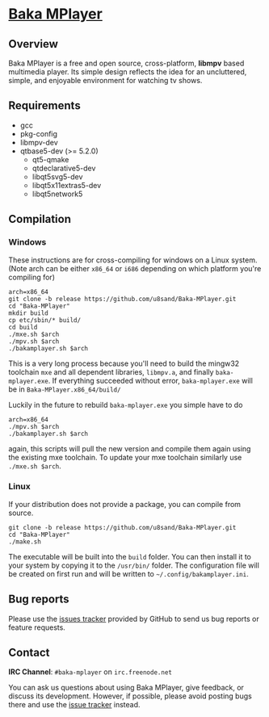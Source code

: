 ﻿# [Baka MPlayer](http://bakamplayer.u8sand.net)

## Overview

Baka MPlayer is a free and open source, cross-platform, **libmpv** based multimedia player.
Its simple design reflects the idea for an uncluttered, simple, and enjoyable environment for watching tv shows.

## Requirements

* gcc
* pkg-config
* libmpv-dev
* qtbase5-dev (>= 5.2.0)
  * qt5-qmake
  * qtdeclarative5-dev
  * libqt5svg5-dev
  * libqt5x11extras5-dev
  * libqt5network5

## Compilation

### Windows

These instructions are for cross-compiling for windows on a Linux system. (Note arch can be either `x86_64` or `i686` depending on which platform you're compiling for)

	arch=x86_64
	git clone -b release https://github.com/u8sand/Baka-MPlayer.git
	cd "Baka-MPlayer"
	mkdir build
	cp etc/sbin/* build/
	cd build
	./mxe.sh $arch
	./mpv.sh $arch
	./bakamplayer.sh $arch

This is a very long process because you'll need to build the mingw32 toolchain `mxe` and all dependent libraries, `libmpv.a`, and finally `baka-mplayer.exe`. If everything succeeded without error, `baka-mplayer.exe` will be in `Baka-MPlayer.x86_64/build/`

Luckily in the future to rebuild `baka-mplayer.exe` you simple have to do

	arch=x86_64
	./mpv.sh $arch
	./bakamplayer.sh $arch

again, this scripts will pull the new version and compile them again using the existing mxe toolchain. To update your mxe toolchain similarly use `./mxe.sh $arch`.

### Linux

If your distribution does not provide a package, you can compile from source.

	git clone -b release https://github.com/u8sand/Baka-MPlayer.git
	cd "Baka-MPlayer"
	./make.sh

The executable will be built into the `build` folder. You can then install it to your system by copying it to the `/usr/bin/` folder. The configuration file will be created on first run and will be written to `~/.config/bakamplayer.ini`.

## Bug reports

Please use the [issues tracker](https://github.com/u8sand/Baka-MPlayer/issues) provided by GitHub to send us bug reports or feature requests.

## Contact

**IRC Channel**: `#baka-mplayer` on `irc.freenode.net`

You can ask us questions about using Baka MPlayer, give feedback, or discuss its development.
However, if possible, please avoid posting bugs there and use the [issue tracker](https://github.com/u8sand/Baka-MPlayer/issues) instead.
